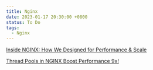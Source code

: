 ```yaml
---
title: Nginx
date: 2023-01-17 20:30:00 +0800
status: To Do
tags:
  - Nginx
---
```


[Inside NGINX: How We Designed for Performance & Scale](https://www.nginx.com/blog/inside-nginx-how-we-designed-for-performance-scale/)

[Thread Pools in NGINX Boost Performance 9x!](https://www.nginx.com/blog/thread-pools-boost-performance-9x/)
